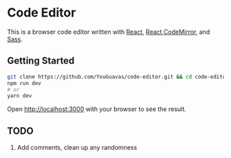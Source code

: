 # Code Editor
This is a browser code editor written with [React](https://reactjs.org/), [React CodeMirror](https://uiwjs.github.io/react-codemirror/), and [Sass](https://sass-lang.com/).

## Getting Started

```bash
git clone https://github.com/YouGuavas/code-editor.git && cd code-editor
npm run dev
# or
yarn dev
```

Open [http://localhost:3000](http://localhost:3000) with your browser to see the result.

## TODO
1. Add comments, clean up any randomness